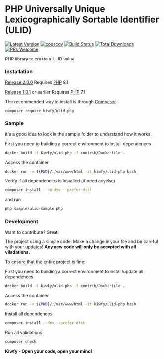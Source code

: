 # PHP Universally Unique Lexicographically Sortable Identifier (ULID)

[![Latest Version](https://img.shields.io/github/v/release/kiwfy/ulid-php.svg?style=flat-square&v=2)](https://github.com/kiwfy/ulid-php/releases)
[![codecov](https://codecov.io/gh/kiwfy/ulid-php/branch/master/graph/badge.svg)](https://codecov.io/gh/kiwfy/ulid-php)
[![Build Status](https://img.shields.io/github/workflow/status/kiwfy/ulid-php/CI?label=ci%20build&style=flat-square)](https://github.com/kiwfy/ulid-php/actions?query=workflow%3ACI)
[![Total Downloads](https://img.shields.io/packagist/dt/kiwfy/ulid-php.svg?style=flat-square)](https://packagist.org/packages/kiwfy/ulid-php)
[![PRs Welcome](https://img.shields.io/badge/PRs-welcome-brightgreen.svg?style=flat-square)](http://makeapullrequest.com)

PHP library to create a ULID value

### Installation

[Release 2.0.0](https://github.com/kiwfy/ulid-php/releases/tag/2.0.0) Requires [PHP](https://php.net) 8.1

[Release 1.0.1](https://github.com/kiwfy/ulid-php/releases/tag/1.0.1) or earlier Requires [PHP](https://php.net) 7.1

The recommended way to install is through [Composer](https://getcomposer.org/).

```sh
composer require kiwfy/ulid-php
```

### Sample

it's a good idea to look in the sample folder to understand how it works.

First you need to building a correct environment to install dependences

```sh
docker build -t kiwfy/ulid-php -f contrib/Dockerfile .
```

Access the container
```sh
docker run -v ${PWD}/:/var/www/html -it kiwfy/ulid-php bash
```

Verify if all dependencies is installed (if need anyelse)
```sh
composer install --no-dev --prefer-dist
```

and run
```sh
php sample/ulid-sample.php
```

### Development

Want to contribute? Great!

The project using a simple code.
Make a change in your file and be careful with your updates!
**Any new code will only be accepted with all viladations.**

To ensure that the entire project is fine:

First you need to building a correct environment to install/update all dependences

```sh
docker build -t kiwfy/ulid-php -f contrib/Dockerfile .
```

Access the container
```sh
docker run -v ${PWD}/:/var/www/html -it kiwfy/ulid-php bash
```

Install all dependences
```sh
composer install --dev --prefer-dist
```

Run all validations
```sh
composer check
```

**Kiwfy - Open your code, open your mind!**
